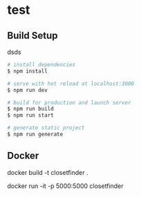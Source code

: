 # test

## Build Setup
dsds
```bash
# install dependencies
$ npm install

# serve with hot reload at localhost:3000
$ npm run dev

# build for production and launch server
$ npm run build
$ npm run start

# generate static project
$ npm run generate
```
## Docker
docker build -t closetfinder .

docker run -it -p 5000:5000 closetfinder
